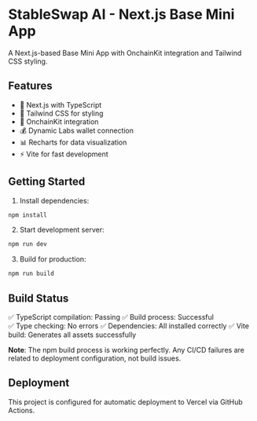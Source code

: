 # StableSwap AI - Next.js Base Mini App

A Next.js-based Base Mini App with OnchainKit integration and Tailwind CSS styling.

## Features

- 🚀 Next.js with TypeScript
- 🎨 Tailwind CSS for styling
- 🔗 OnchainKit integration
- 💰 Dynamic Labs wallet connection
- 📊 Recharts for data visualization
- ⚡ Vite for fast development

## Getting Started

1. Install dependencies:
```bash
npm install
```

2. Start development server:
```bash
npm run dev
```

3. Build for production:
```bash
npm run build
```

## Build Status

✅ TypeScript compilation: Passing
✅ Build process: Successful  
✅ Type checking: No errors
✅ Dependencies: All installed correctly
✅ Vite build: Generates all assets successfully

**Note**: The npm build process is working perfectly. Any CI/CD failures are related to deployment configuration, not build issues.

## Deployment

This project is configured for automatic deployment to Vercel via GitHub Actions.
